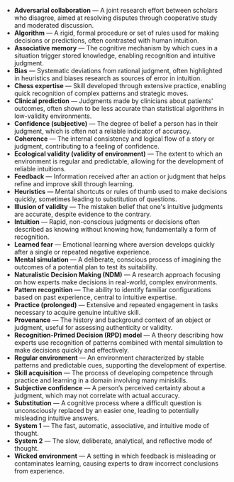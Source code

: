 - **Adversarial collaboration** — A joint research effort between scholars who disagree, aimed at resolving disputes through cooperative study and moderated discussion.  
- **Algorithm** — A rigid, formal procedure or set of rules used for making decisions or predictions, often contrasted with human intuition.  
- **Associative memory** — The cognitive mechanism by which cues in a situation trigger stored knowledge, enabling recognition and intuitive judgment.  
- **Bias** — Systematic deviations from rational judgment, often highlighted in heuristics and biases research as sources of error in intuition.  
- **Chess expertise** — Skill developed through extensive practice, enabling quick recognition of complex patterns and strategic moves.  
- **Clinical prediction** — Judgments made by clinicians about patients' outcomes, often shown to be less accurate than statistical algorithms in low-validity environments.  
- **Confidence (subjective)** — The degree of belief a person has in their judgment, which is often not a reliable indicator of accuracy.  
- **Coherence** — The internal consistency and logical flow of a story or judgment, contributing to a feeling of confidence.  
- **Ecological validity (validity of environment)** — The extent to which an environment is regular and predictable, allowing for the development of reliable intuitions.  
- **Feedback** — Information received after an action or judgment that helps refine and improve skill through learning.  
- **Heuristics** — Mental shortcuts or rules of thumb used to make decisions quickly, sometimes leading to substitution of questions.  
- **Illusion of validity** — The mistaken belief that one's intuitive judgments are accurate, despite evidence to the contrary.  
- **Intuition** — Rapid, non-conscious judgments or decisions often described as knowing without knowing how, fundamentally a form of recognition.  
- **Learned fear** — Emotional learning where aversion develops quickly after a single or repeated negative experience.  
- **Mental simulation** — A deliberate, conscious process of imagining the outcomes of a potential plan to test its suitability.  
- **Naturalistic Decision Making (NDM)** — A research approach focusing on how experts make decisions in real-world, complex environments.  
- **Pattern recognition** — The ability to identify familiar configurations based on past experience, central to intuitive expertise.  
- **Practice (prolonged)** — Extensive and repeated engagement in tasks necessary to acquire genuine intuitive skill.  
- **Provenance** — The history and background context of an object or judgment, useful for assessing authenticity or validity.  
- **Recognition-Primed Decision (RPD) model** — A theory describing how experts use recognition of patterns combined with mental simulation to make decisions quickly and effectively.  
- **Regular environment** — An environment characterized by stable patterns and predictable cues, supporting the development of expertise.  
- **Skill acquisition** — The process of developing competence through practice and learning in a domain involving many miniskills.  
- **Subjective confidence** — A person’s perceived certainty about a judgment, which may not correlate with actual accuracy.  
- **Substitution** — A cognitive process where a difficult question is unconsciously replaced by an easier one, leading to potentially misleading intuitive answers.  
- **System 1** — The fast, automatic, associative, and intuitive mode of thought.  
- **System 2** — The slow, deliberate, analytical, and reflective mode of thought.  
- **Wicked environment** — A setting in which feedback is misleading or contaminates learning, causing experts to draw incorrect conclusions from experience.
